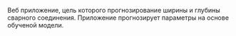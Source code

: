 Веб приложение, цель которого прогнозирование ширины и глубины сварного
соединения.
Приложение прогнозирует параметры на основе обученой модели.
